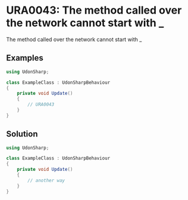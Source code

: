 # URA0043: The method called over the network cannot start with \_

The method called over the network cannot start with \_

## Examples

```csharp
using UdonSharp;

class ExampleClass : UdonSharpBehaviour
{
    private void Update()
    {
        // URA0043
    }
}
```

## Solution

```csharp
using UdonSharp;

class ExampleClass : UdonSharpBehaviour
{
    private void Update()
    {
        // another way
    }
}
```
